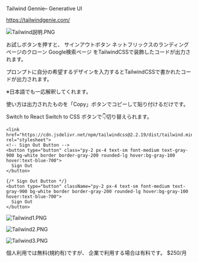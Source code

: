 <!--
title:   Tailwind Gennie AIによるTailwindCSSのコードの自動生成 個人利用無料
tags:    AI,tailwindcss
id:      978626e73ec9101e1250
private: false
-->
Tailwind Gennie– Generative UI

https://tailwindgenie.com/

![Tailwind説明.PNG](https://qiita-image-store.s3.ap-northeast-1.amazonaws.com/0/44761/1fb53513-f95a-8741-37c6-86a65004e5ab.png)

お試しボタンを押すと、
サインアウトボタン
ネットフリックスのランディングページのクローン
Google検索ページ
をTailwindCSSで装飾したコードが出力されます。

プロンプトに自分の希望するデザインを入力するとTailwindCSSで書かれたコードが出力されます。

※日本語でも一応解釈してくれます。

使い方は出力されたものを「Copy」ボタンでコピーして貼り付けるだけです。

Switch to React
Switch to CSS
ボタンで👇️切り替えられます。

```
<link href="https://cdn.jsdelivr.net/npm/tailwindcss@2.2.19/dist/tailwind.min.css" rel="stylesheet">
<!-- Sign Out Button -->
<button type="button" class="py-2 px-4 text-sm font-medium text-gray-900 bg-white border border-gray-200 rounded-lg hover:bg-gray-100 hover:text-blue-700">
  Sign Out
</button>

```

```
{/* Sign Out Button */}
<button type="button" className="py-2 px-4 text-sm font-medium text-gray-900 bg-white border border-gray-200 rounded-lg hover:bg-gray-100 hover:text-blue-700">
  Sign Out
</button>
```

![Tailwind1.PNG](https://qiita-image-store.s3.ap-northeast-1.amazonaws.com/0/44761/95194dab-6de4-e0a5-1060-4af7361ed9f4.png)

![Tailwind2.PNG](https://qiita-image-store.s3.ap-northeast-1.amazonaws.com/0/44761/a78ac0cc-fa93-834f-a6c2-29d81bab386f.png)

![Tailwind3.PNG](https://qiita-image-store.s3.ap-northeast-1.amazonaws.com/0/44761/93a01eb4-4af7-2c9b-d946-9e1ef3d3c972.png)

個人利用では無料(規約有)ですが、
企業で利用する場合は有料です。
$250/月